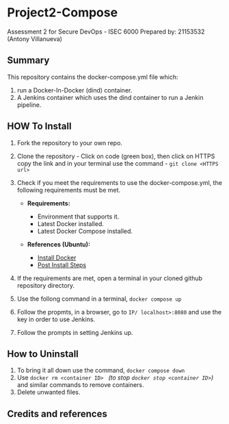 # Project2-Compose
Assessment 2 for Secure DevOps - ISEC 6000
Prepared by: 21153532 (Antony Villanueva)

## Summary
This repository contains the docker-compose.yml file which:

1. run a Docker-In-Docker (dind) container.
2. A Jenkins container which uses the dind container to run a Jenkin pipeline.

## HOW To Install

1. Fork the repository to your own repo.
2. Clone the repository - Click on code (green box), then click on HTTPS copy the link and in your terminal use the command - ```git clone <HTTPS url>```
3. Check if you meet the requirements to use the docker-compose.yml, the following requirements must be met.
	
	- **Requirements:**
		- Environment that supports it.
		- Latest Docker installed.
		- Latest Docker Compose installed.

	- **References (Ubuntu):** 			
		- [Install Docker](https://docs.docker.com/engine/install/ubuntu/#install-using-the-repository)
		- [Post Install Steps](https://docs.docker.com/engine/install/linux-postinstall/)

4. If the requirements are met, open a terminal in your cloned github repository directory.
5. Use the follong command in a terminal, ```docker compose up```
6. Follow the propmts, in a browser, go to ```IP/ localhost>:8080``` and use the key in order to use Jenkins.
7. Follow the prompts in setting Jenkins up.


## How to Uninstall
1. To bring it all down use the command, ```docker compose down```
2. Use ```docker rm <container ID> ``` *(to stop ```docker stop <container ID>```)* and similar commands to remove containers.
3. Delete unwanted files.


## Credits and references	

